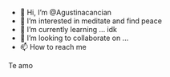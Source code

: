- 👋 Hi, I’m @Agustinacancian
- 👀 I’m interested in meditate and find peace
- 🌱 I’m currently learning ... idk
- 💞️ I’m looking to collaborate on ...
- 📫 How to reach me 

<!---
Agustinacancian/Agustinacancian is a ✨ special ✨ repository because its `README.md` (this file) appears on your GitHub profile.
You can click the Preview link to take a look at your changes.
--->
   Te amo
